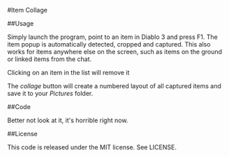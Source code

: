#Item Collage

##Usage

Simply launch the program, point to an item in Diablo 3 and press F1. The item popup is automatically detected, cropped and captured. This also works for items anywhere else on the screen, such as items on the ground or linked items from the chat.

Clicking on an item in the list will remove it

The *collage* button will create a numbered layout of all captured items and save it to your *Pictures* folder.

##Code

Better not look at it, it's horrible right now.

##License

This code is released under the MIT license. See LICENSE.